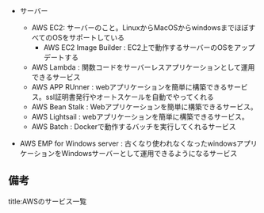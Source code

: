 






- サーバー
  - AWS EC2: サーバーのこと。LinuxからMacOSからwindowsまでほぼすべてのOSをサポートしている
    - AWS EC2 Image Builder : EC2上で動作するサーバーのOSをアップデートする
  - AWS Lambda : 関数コードをサーバーレスアプリケーションとして運用できるサービス
  - AWS APP RUnner : webアプリケーションを簡単に構築できるサービス。ssl証明書発行やオートスケールを自動でやってくれる
  - AWS Bean Stalk : Webアプリケーションを簡単に構築できるサービス。
  - AWS Lightsail : webアプリケーションを簡単に構築できるサービス。
  - AWS Batch : Dockerで動作するバッチを実行してくれるサービス

- AWS EMP for Windows server : 古くなり使われなくなったwindowsアプリケーションをWindowsサーバーとして運用できるようになるサービス








## 備考

title:AWSのサービス一覧





